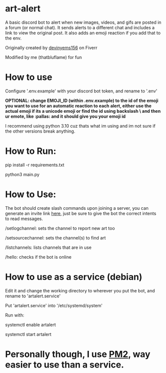 # art-alert

A basic discord bot to alert when new images, videos, and gifs are posted in a forum (or normal chat). It sends alerts to a different chat and includes a link to view the original post. It also adds an emoji reaction if you add that to the env.

Originally created by [devinyems156](https://www.fiverr.com/devinyems156) on Fiverr

Modified by me (thatbluflame) for fun

# How to use


Configure '.env.example' with your discord bot token, and rename to '.env'

**OPTIONAL: change EMOJI_ID (within .env.example) to the id of the emoji you want to use for an automatic reaction to each alert, either use the actual emoji if its a unicode emoji or find the id using backslash \ and then ur emote, like \:pallas: and it should give you your emoji id**

I recommend using python 3.10 cuz thats what im using and im not sure if the other versions break anything.

# How to Run: 


pip install -r requirements.txt


python3 main.py


# How to Use:

The bot should create slash commands upon joining a server, you can generate an invite link [here](https://discordapi.com/permissions.html), just be sure to give the bot the correct intents to read messages. 

/setlogchannel: sets the channel to report new art too

/setsourcechannel: sets the channel(s) to find art

/listchannels: lists channels that are in use

/hello: checks if the bot is online

# How to use as a service (debian)


Edit it and change the working directory to wherever you put the bot, and rename to 'artalert.service'


Put 'artalert.service' into '/etc/systemd/system'


Run with: 


systemctl enable artalert


systemctl start artalert

# Personally though, I use [PM2](https://pm2.keymetrics.io/docs/usage/quick-start/), way easier to use than a service.
